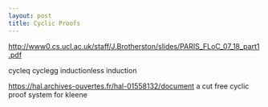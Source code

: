 ```yaml
---
layout: post
title: Cyclic Proofs
---
```



http://www0.cs.ucl.ac.uk/staff/J.Brotherston/slides/PARIS_FLoC_07_18_part1.pdf

cycleq
cyclegg
inductionless induction

https://hal.archives-ouvertes.fr/hal-01558132/document a cut free cyclic proof system for kleene

